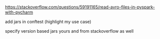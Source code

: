 https://stackoverflow.com/questions/59191165/read-avro-files-in-pyspark-with-pycharm

add jars in conftest (highlight my use case)

specify version based jars yours and from stackoverflow as well